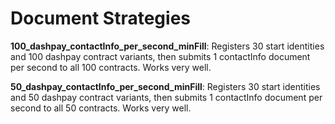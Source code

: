 # Document Strategies

**100_dashpay_contactInfo_per_second_minFill**: Registers 30 start identities and 100 dashpay contract variants, then submits 1 contactInfo document per second to all 100 contracts. Works very well.

**50_dashpay_contactInfo_per_second_minFill**: Registers 30 start identities and 50 dashpay contract variants, then submits 1 contactInfo document per second to all 50 contracts. Works very well.
